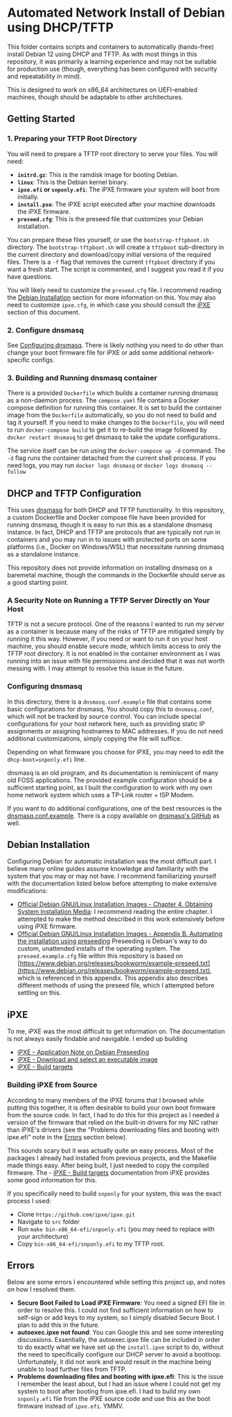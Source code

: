 # Automated Network Install of Debian using DHCP/TFTP
This folder contains scripts and containers to automatically (hands-free)
install Debian 12 using DHCP and TFTP. As with most things in this
repository, it was primarily a learning experience and may not
be suitable for production use (though, everything has been configured
with security and repeatability in mind).

This is designed to work on x86_64 architectures on UEFI-enabled machines,
though should be adaptable to other architectures.

## Getting Started
### 1. Preparing your TFTP Root Directory
You will need to prepare a TFTP root directory to serve your files. You will need:
- **`initrd.gz`**: This is the ramdisk image for booting Debian.
- **`linux`**: This is the Debian kernel binary.
- **`ipxe.efi` or `snponly.efi`**: The iPXE firmware your system will
    boot from initially.
- **`install.pxe`**: The iPXE script executed after your machine
    downloads the iPXE firmware.
- **`preseed.cfg`**: This is the preseed file that customizes your
    Debian installation.

You can prepare these files yourself, or use the `bootstrap-tftpboot.sh` directory. The `bootstrap-tftpboot.sh` will create a `tftpboot` sub-directory
in the current directory and download/copy initial versions of the required
files. There is a `-f` flag that removes the current `tftpboot` directory if you want a fresh start. The script is commented, and I suggest you read it if you have questions.

You will likely need to customize the `preseed.cfg` file. I recommend
reading the [Debian Installation](#debian-installation) section for more information on this. You may also need to customize `ipxe.cfg`, in which
case you should consult the [iPXE](#ipxe) section of this document.

### 2. Configure dnsmasq    
See [Configuring dnsmasq](#configuring-dnsmasq). There is likely nothing you need to do other than change your boot firmware file for iPXE or add some additional network-specific configs.

### 3. Building and Running dnsmasq container
There is a provided `Dockerfile` which builds a container running dnsmasq as
a non-daemon process. The `compose.yaml` file contains a Docker compose definition for running this container. It is set to build the container image from the `Dockerfile` automatically, so you do not need to build and tag it yourself. If you need to make changes to the `Dockerfile`, you will need to run `docker-compose build` to get it to re-build the image followed by `docker restart dnsmasq` to get dnsmasq to take the update configurations..

The service itself can be run using the `docker-compose up -d` command. The `-d` flag runs the container detached from the current shell process. If you need logs, you may run `docker logs dnsmasq` or `docker logs dnsmasq --follow`

## DHCP and TFTP Configuration
This uses [dnsmasq](https://thekelleys.org.uk/dnsmasq/doc.html) for both
DHCP and TFTP functionality. In this repository, a custom Dockerfile and
Docker compose file have been provided for running dnsmasq, though it is
easy to run this as a standalone dnsmasq instance. In fact, DHCP and TFTP
are protocols that are typically not run in containers and you may run
in to issues with protected ports on some platforms (i.e., Docker on
Windows/WSL) that necessitate running dnsmasq as a standalone instance.

This repository does not provide information on installing dnsmasq
on a baremetal machine, though the commands in the Dockerfile should serve
as a good starting point.

### A Security Note on Running a TFTP Server Directly on Your Host
TFTP is not a secure protocol. One of the reasons I wanted to run
my server as a container is because many of the risks of TFTP are
mitigated simply by running it this way. However, if you need or
want to run it on your host machine, you should enable secure
mode, whhich limits access to only the TFTP root directory. It
is not enabled in the container environment as I was running
into an issue with file permissions and decided that it was not
worth messing with. I may attempt to resolve this issue in the future.

### Configuring dnsmasq
In this directory, there is a `dnsmasq.conf.example` file that contains some basic configurations for dnsmasq. You should copy this to `dnsmasq.conf`, which will not be tracked by source control. You can include special configurations for your host network here, such as providing static IP assignments or
assigning hostnames to MAC addresses. If you do not need additional
customizations, simply copying the file will suffice.

Depending on what firmware you choose for iPXE, you may need to edit the
`dhcp-boot=snponly.efi` line.

dnsmasq is an old program, and its documentation is reminiscent of many
old FOSS applications. The provided example configuration should be a
sufficient starting point, as I built the configuration to work with
my own home network system which uses a TP-Link router + ISP Modem.

If you want to do additional configurations, one of the best resources
is the [dnsmasq.conf.example](https://thekelleys.org.uk/dnsmasq/docs/).
There is a copy available on
[dnsmasq's GitHub](https://github.com/imp/dnsmasq/blob/master/dnsmasq.conf.example)
as well.

## Debian Installation
Configuring Debian for automatic installation was the most difficult
part. I believe many online guides assume knowledge and familiarity
with the system that you may or may not have. I recommend familiarizing
yourself with the documentation listed below before attempting to
make extensive modifications:
- [Official Debian GNU/Linux Installation Images - Chapter 4. Obtaining System Installation Media](https://www.debian.org/releases/stable/amd64/ch04s01.en.html):
    I recommend reading the entire chapter. I attempted to make the
    method described in this work extensively before using iPXE
    firmware.
- [Official Debian GNU/Linux Installation Images - Appendix B. Automating the installation using preseeding](https://www.debian.org/releases/stable/amd64/apbs01.en.html)
    Preseeding is Debian's way to do custom, unattended installs of
    the operating system. The `preseed.example.cfg` file within this
    repository is based on [https://www.debian.org/releases/bookworm/example-preseed.txt](https://www.debian.org/releases/bookworm/example-preseed.txt),
    which is referenced in this appendix. This appendix also
    describes different methods of using the preseed file, which I
    attempted before settling on this.

## iPXE
To me, iPXE was the most difficult to get information on. The
documentation is not always easily findable and navigable. I
ended up building 
- [iPXE - Application Note on Debian Preseeding](https://ipxe.org/appnote/debian_preseed)
- [iPXE - Download and select an executable image](https://ipxe.org/cmd/kernel)
- [iPXE - Build targets](https://ipxe.org/appnote/buildtargets)

### Building iPXE from Source
According to many members of the iPXE forums that I browsed while
putting this together, it is often desirable to build your own
boot firmware from the source code. In fact, I had to do this
for this project as I needed a version of the firmware that
relied on the built-in drivers for my NIC rather than iPXE's
drivers (see the "Problems downloading files and booting with ipxe.efi"
note in the [Errors](#errors) section below).

This sounds scary but it was actually quite an easy process. Most
of the packages I already had installed from previous projects,
and the Makefile made things easy. After being built, I just
needed to copy the compiled firmware. The - [iPXE - Build targets](https://ipxe.org/appnote/buildtargets)
documentation from iPXE provides some good information for this.

If you specifically need to build `snponly` for your system,
this was the exact process I used:
- Clone `https://github.com/ipxe/ipxe.git`
- Navigate to `src` folder
- Run `make bin-x86_64-efi/snponly.efi` (you may need to replace with your architecture)
- Copy `bin-x86_64-efi/snponly.efi` to my TFTP root.

## Errors
Below are some errors I encountered while setting this project up,
and notes on how I resolved them.

- **Secure Boot Failed to Load iPXE Firmware**: You need a signed
    EFI file in order to resolve this. I could not find sufficient
    information on how to self-sign or add keys to my system,
    so I simply disabled Secure Boot. I plan to add this in the
    future.
- **autoexec.ipxe not found**: You can Google this and see some
    interesting discussions. Essentially, the autoexec.ipxe file
    can be included in order to do exactly what we have set up
    the `install.ipxe` script to do, without the need to
    specifically configure our DHCP server to avoid a bootloop.
    Unfortunately, it did not work and would result in the
    machine being unable to load further files from TFTP.
- **Problems downloading files and booting with ipxe.efi**: 
    This is the issue I remember the least about, but I had
    an issue where I could not get my system to boot after
    booting from ipxe.efi. I had to build my own `snponly.efi`
    file from the iPXE source code and use this as the boot
    firmware instead of `ipxe.efi`. YMMV.